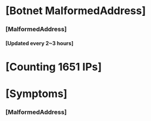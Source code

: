 # [Botnet MalformedAddress]
### [MalformedAddress]
#### [Updated every 2~3 hours]

# [Counting 1651 IPs]

# [Symptoms] 
###   [MalformedAddress]
